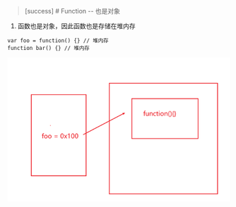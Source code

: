 >[success] # Function -- 也是对象
1. 函数也是对象，因此函数也是存储在堆内存
~~~
var foo = function() {} // 堆内存
function bar() {} // 堆内存
~~~
![](images/screenshot_1656731457259.png)